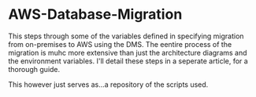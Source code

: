 # AWS-Database-Migration
This  steps through some of the variables defined in specifying migration from on-premises to AWS using the DMS. The eentire process of the migration is muhc more extensive than just the architecture diagrams and the environment variables. I'll detail these steps in a seperate article, for a thorough guide. 

This however just serves as...a repository of the scripts used. 
